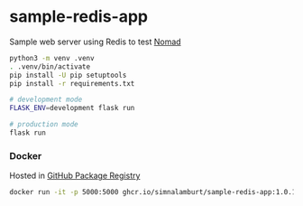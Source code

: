 sample-redis-app
========
Sample web server using Redis to test [Nomad]

```bash
python3 -m venv .venv
. .venv/bin/activate
pip install -U pip setuptools
pip install -r requirements.txt

# development mode
FLASK_ENV=development flask run

# production mode
flask run
```

### Docker
Hosted in [GitHub Package Registry]

```bash
docker run -it -p 5000:5000 ghcr.io/simnalamburt/sample-redis-app:1.0.1
```

[Nomad]: https://www.nomadproject.io/
[GitHub Package Registry]: https://github.com/users/simnalamburt/packages/container/sample-redis-app

